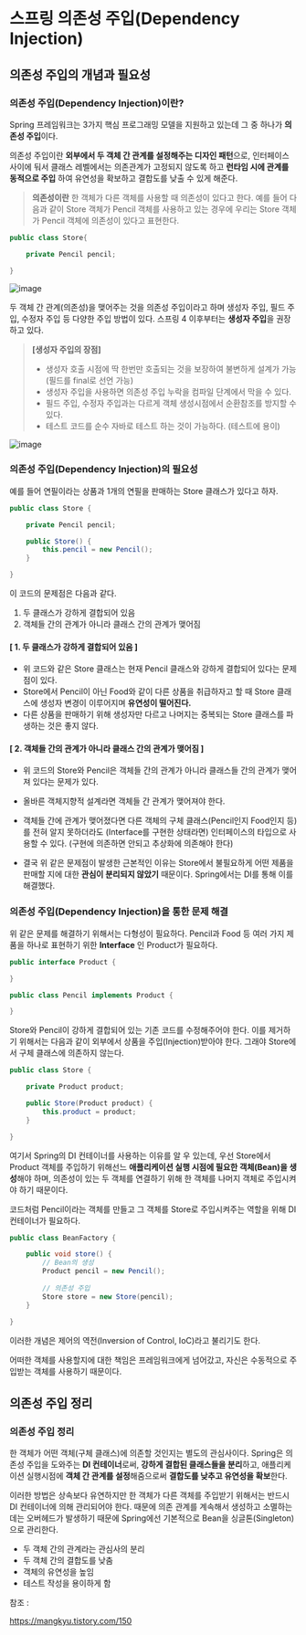 # 스프링 의존성 주입(Dependency Injection)

## 의존성 주입의 개념과 필요성

### 의존성 주입(Dependency Injection)이란?

Spring 프레임워크는 3가지 핵심 프로그래밍 모델을 지원하고 있는데 그 중 하나가 **의존성 주입**이다. 

의존성 주입이란 **외부에서 두 객체 간 관계를 설정해주는 디자인 패턴**으로, 인터페이스 사이에 둬서 클래스 레벨에서는 의존관계가 고정되지 않도록 하고 **런타임 시에 관계를 동적으로 주입**
하여 유연성을 확보하고 결합도를 낮출 수 있게 해준다.

> **의존성이란**
> 한 객체가 다른 객체를 사용할 때 의존성이 있다고 한다. 
> 예를 들어 다음과 같이 Store 객체가 Pencil 객체를 사용하고 있는 경우에 우리는 Store 객체가 Pencil 객체에 의존성이 있다고 표현한다.

```java
public class Store{

    private Pencil pencil;

}
```

![image](https://user-images.githubusercontent.com/36829127/178466637-6a9126ae-506a-4e44-98b2-b0b8c0631776.png)


두 객체 간 관계(의존성)을 맺어주는 것을 의존성 주입이라고 하며 생성자 주입, 필드 주입, 수정자 주입 등 다양한 주입 방법이 있다. 스프링 4 이후부터는 **생성자 주입**을 권장하고 있다.

> **[생성자 주입의 장점]**
>  * 생성자 호출 시점에 딱 한번만 호출되는 것을 보장하여 불변하게 설계가 가능(필드를 final로 선언 가능)
>  * 생성자 주입을 사용하면 의존성 주입 누락을 컴파일 단계에서 막을 수 있다.
>  * 필드 주입, 수정자 주입과는 다르게 객체 생성시점에서 순환참조를 방지할 수 있다.
>  * 테스트 코드를 순수 자바로 테스트 하는 것이 가능하다. (테스트에 용이)

![image](https://user-images.githubusercontent.com/36829127/178467875-fa4903f7-282b-4959-b145-04f85907d1b4.png)


### 의존성 주입(Dependency Injection)의 필요성

예를 들어 연필이라는 상품과 1개의 연필을 판매하는 Store 클래스가 있다고 하자.
```java
public class Store {

    private Pencil pencil;

    public Store() {
        this.pencil = new Pencil();
    }

}
```

이 코드의 문제점은 다음과 같다.

1. 두 클래스가 강하게 결합되어 있음
2. 객체들 간의 관계가 아니라 클래스 간의 관계가 맺어짐


#### [ 1. 두 클래스가 강하게 결합되어 있음 ]
* 위 코드와 같은 Store 클래스는 현재 Pencil 클래스와 강하게 결합되어 있다는 문제점이 있다.
* Store에서 Pencil이 아닌 Food와 같이 다른 상품을 취급하자고 할 때 Store 클래스에 생성자 변경이 이루어지며 **유연성이 떨어진다.**
* 다른 상품을 판매하기 위해 생성자만 다르고 나머지는 중복되는 Store 클래스를 파생하는 것은 좋지 않다.


#### [ 2. 객체들 간의 관계가 아니라 클래스 간의 관계가 맺어짐 ]
* 위 코드의 Store와 Pencil은 객체들 간의 관계가 아니라 클래스들 간의 관계가 맺어져 있다는 문제가 있다.
* 올바른 객체지향적 설계라면 객체들 간 관계가 맺어져야 한다. 
* 객체들 간에 관계가 맺어졌다면 다른 객체의 구체 클래스(Pencil인지 Food인지 등)를 전혀 알지 못하더라도 (Interface를 구현한 상태라면) 인터페이스의 타입으로 사용할 수 있다.
(구현에 의존하면 안되고 추상화에 의존해야 한다)

* 결국 위 같은 문제점이 발생한 근본적인 이유는 Store에서 불필요하게 어떤 제품을 판매할 지에 대한 **관심이 분리되지 않았기** 때문이다. Spring에서는 DI를 통해 이를 해결했다.


### 의존성 주입(Dependency Injection)을 통한 문제 해결
위 같은 문제를 해결하기 위해서는 다형성이 필요하다. Pencil과 Food 등 여러 가지 제품을 하나로 표현하기 위한 **Interface** 인 Product가 필요하다.
```java
public interface Product {

}

public class Pencil implements Product {

}
```



Store와 Pencil이 강하게 결합되어 있는 기존 코드를 수정해주어야 한다. 이를 제거하기 위해서는 다음과 같이 외부에서 상품을 주입(Injection)받아야 한다. 그래야 Store에서 구체 클래스에 의존하지 않는다.
```java
public class Store {

    private Product product;

    public Store(Product product) {
        this.product = product;
    }

}
```


여기서 Spring의 DI 컨테이너를 사용하는 이유를 알 우 있는데, 우선 Store에서 Product 객체를 주입하기 위해선느 **애플리케이션 실행 시점에 필요한 객체(Bean)을 생성**해야 하며, 
의존성이 있는 두 객체를 연결하기 위해 한 객체를 나머지 객체로 주입시켜야 하기 때문이다.

코드처럼 Pencil이라는 객체를 만들고 그 객체를 Store로 주입시켜주는 역할을 위해 DI 컨테이너가 필요하다.
```java
public class BeanFactory {

    public void store() {
        // Bean의 생성
        Product pencil = new Pencil();
    
        // 의존성 주입
        Store store = new Store(pencil);
    }
    
}
```


이러한 개념은 제어의 역전(Inversion of Control, IoC)라고 불리기도 한다. 

어떠한 객체를 사용할지에 대한 책임은 프레임워크에게 넘어갔고, 자신은 수동적으로 주입받는 객체를 사용하기 때문이다.


## 의존성 주입 정리

### 의존성 주입 정리

한 객체가 어떤 객체(구체 클래스)에 의존할 것인지는 별도의 관심사이다. Spring은 의존성 주입을 도와주는 **DI 컨테이너**로써, **강하게 결합된 클래스들을 분리**하고, 
애플리케이션 실행시점에 **객체 간 관계를 설정**해줌으로써 **결합도를 낮추고 유연성을 확보**한다. 

이러한 방법은 상속보다 유연하지만 한 객체가 다른 객체를 주입받기 위해서는 반드시 DI 컨테이너에 의해 관리되어야 한다. 때문에 의존 관계를 계속해서 생성하고 소멸하는 데는
 오버헤드가 발생하기 때문에 Spring에선 기본적으로 Bean을 싱글톤(Singleton)으로 관리한다.

* 두 객체 간의 관계라는 관심사의 분리
* 두 객체 간의 결합도를 낮춤
* 객체의 유연성을 높임
* 테스트 작성을 용이하게 함


참조 : 

https://mangkyu.tistory.com/150

